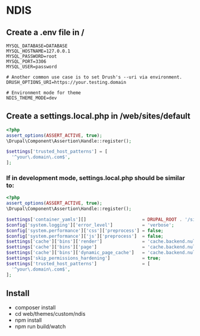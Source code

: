 # NDIS

## Create a .env file in /

~~~~
MYSQL_DATABASE=DATABASE
MYSQL_HOSTNAME=127.0.0.1
MYSQL_PASSWORD=root
MYSQL_PORT=3306
MYSQL_USER=password

# Another common use case is to set Drush's --uri via environment.
DRUSH_OPTIONS_URI=https://your.testing.domain

# Environment mode for theme
NDIS_THEME_MODE=dev
~~~~

## Create a settings.local.php in /web/sites/default
```php
<?php
assert_options(ASSERT_ACTIVE, true);
\Drupal\Component\Assertion\Handle::register();

$settings['trusted_host_patterns'] = [
  '^your\.domain\.com$',
];

```

### If in development mode, settings.local.php should be similar to:
```php
<?php
assert_options(ASSERT_ACTIVE, true);
\Drupal\Component\Assertion\Handle::register();

$settings['container_yamls'][]                     = DRUPAL_ROOT . '/sites/default/local.services.yml';
$config['system.logging']['error_level']           = 'verbose';
$config['system.performance']['css']['preprocess'] = false;
$config['system.performance']['js']['preprocess']  = false;
$settings['cache']['bins']['render']               = 'cache.backend.null';
$settings['cache']['bins']['page']                 = 'cache.backend.null';
$settings['cache']['bins']['dynamic_page_cache']   = 'cache.backend.null';
$settings['skip_permissions_hardening']            = true;
$settings['trusted_host_patterns']                 = [
  '^your\.domain\.com$',
];

```
## Install

* composer install
* cd web/themes/custom/ndis
* npm install
* npm run build/watch
